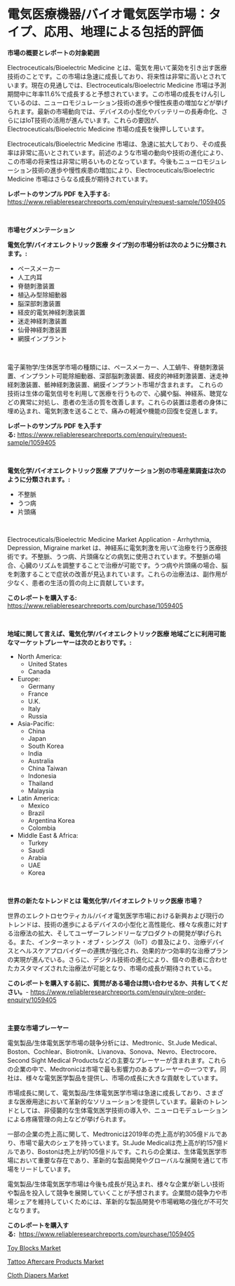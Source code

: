 <p><h1>電気医療機器/バイオ電気医学市場：タイプ、応用、地理による包括的評価</h1></p><p><strong>市場の概要とレポートの対象範囲</strong></p>
<p><p>Electroceuticals/Bioelectric Medicine とは、電気を用いて薬効を引き出す医療技術のことです。この市場は急速に成長しており、将来性は非常に高いとされています。現在の見通しでは、Electroceuticals/Bioelectric Medicine 市場は予測期間中に年率11.6%で成長すると予想されています。この市場の成長をけん引しているのは、ニューロモジュレーション技術の進歩や慢性疾患の増加などが挙げられます。最新の市場動向では、デバイスの小型化やバッテリーの長寿命化、さらにはIoT技術の活用が進んでいます。これらの要因が、Electroceuticals/Bioelectric Medicine 市場の成長を後押ししています。</p><p>Electroceuticals/Bioelectric Medicine 市場は、急速に拡大しており、その成長率は非常に高いとされています。前述のような市場の動向や技術の進化により、この市場の将来性は非常に明るいものとなっています。今後もニューロモジュレーション技術の進歩や慢性疾患の増加により、Electroceuticals/Bioelectric Medicine 市場はさらなる成長が期待されています。</p></p>
<p><strong>レポートのサンプル PDF を入手する:</strong> <a href="https://www.reliableresearchreports.com/enquiry/request-sample/1059405">https://www.reliableresearchreports.com/enquiry/request-sample/1059405</a></p>
<p>&nbsp;</p>
<p><strong>市場セグメンテーション</strong></p>
<p><strong>電気化学/バイオエレクトリック医療 タイプ別の市場分析は次のように分類されます。:</strong></p>
<p><ul><li>ペースメーカー</li><li>人工内耳</li><li>脊髄刺激装置</li><li>植込み型除細動器</li><li>脳深部刺激装置</li><li>経皮的電気神経刺激装置</li><li>迷走神経刺激装置</li><li>仙骨神経刺激装置</li><li>網膜インプラント</li></ul></p>
<p>&nbsp;</p>
<p><p>電子薬物学/生体医学市場の種類には、ペースメーカー、人工蝸牛、脊髄刺激装置、インプラント可能除細動器、深部脳刺激装置、経皮的神経刺激装置、迷走神経刺激装置、骶神経刺激装置、網膜インプラント市場が含まれます。 これらの技術は生体の電気信号を利用して医療を行うもので、心臓や脳、神経系、聴覚などの異常に対処し、患者の生活の質を改善します。これらの装置は患者の身体に埋め込まれ、電気刺激を送ることで、痛みの軽減や機能の回復を促進します。</p></p>
<p><strong>レポートのサンプル PDF を入手する:</strong>&nbsp;<a href="https://www.reliableresearchreports.com/enquiry/request-sample/1059405">https://www.reliableresearchreports.com/enquiry/request-sample/1059405</a></p>
<p>&nbsp;</p>
<p><strong> 電気化学/バイオエレクトリック医療 アプリケーション別の市場産業調査は次のように分類されます。:</strong></p>
<p><ul><li>不整脈</li><li>うつ病</li><li>片頭痛</li></ul></p>
<p>&nbsp;</p>
<p><p>Electroceuticals/Bioelectric Medicine Market Application - Arrhythmia, Depression, Migraine market は、神経系に電気刺激を用いて治療を行う医療技術です。不整脈、うつ病、片頭痛などの病気に使用されています。不整脈の場合、心臓のリズムを調整することで治療が可能です。うつ病や片頭痛の場合、脳を刺激することで症状の改善が見込まれています。これらの治療法は、副作用が少なく、患者の生活の質の向上に貢献しています。</p></p>
<p><strong>このレポートを購入する:</strong>&nbsp; <a href="https://www.reliableresearchreports.com/purchase/1059405">https://www.reliableresearchreports.com/purchase/1059405</a></p>
<p>&nbsp;</p>
<p><strong>地域に関して言えば、電気化学/バイオエレクトリック医療 地域ごとに利用可能なマーケットプレーヤーは次のとおりです。:</strong></p>
<p><ul>
    <li>
        North America:
        <ul>
            <li>United States</li>
            <li>Canada</li>
        </ul>
    </li>
    <li>
        Europe:
        <ul>
            <li>Germany</li>
            <li>France</li>
            <li>U.K.</li>
            <li>Italy</li>
            <li>Russia</li>
        </ul>
    </li>
    <li>
        Asia-Pacific:
        <ul>
            <li>China</li>
            <li>Japan</li>
            <li>South Korea</li>
            <li>India</li>
            <li>Australia</li>
            <li>China Taiwan</li>
            <li>Indonesia</li>
            <li>Thailand</li>
            <li>Malaysia</li>
        </ul>
    </li>
    <li>
        Latin America:
        <ul>
            <li>Mexico</li>
            <li>Brazil</li>
            <li>Argentina Korea</li>
            <li>Colombia</li>
        </ul>
    </li>
    <li>
        Middle East & Africa:
        <ul>
            <li>Turkey</li>
            <li>Saudi</li>
            <li>Arabia</li>
            <li>UAE</li>
            <li>Korea</li>
        </ul>
    </li>
    </ul></p>
<p>&nbsp;</p>
<p><strong>世界の新たなトレンドとは 電気化学/バイオエレクトリック医療 市場？</strong></p>
<p><p>世界のエレクトロセウティカル/バイオ電気医学市場における新興および現行のトレンドは、技術の進歩によるデバイスの小型化と高性能化、様々な疾患に対する治療法の拡大、そしてユーザーフレンドリーなプロダクトの開発が挙げられる。また、インターネット・オブ・シングス（IoT）の普及により、治療デバイスとヘルスケアプロバイダーの連携が強化され、効果的かつ効率的な治療プランの実現が進んでいる。さらに、デジタル技術の進化により、個々の患者に合わせたカスタマイズされた治療法が可能となり、市場の成長が期待されている。</p></p>
<p><strong>このレポートを購入する前に、質問がある場合は問い合わせるか、共有してください。</strong>- <a href="https://www.reliableresearchreports.com/enquiry/pre-order-enquiry/1059405">https://www.reliableresearchreports.com/enquiry/pre-order-enquiry/1059405</a></p>
<p>&nbsp;</p>
<p><strong>主要な市場プレーヤー</strong></p>
<p><p>電気製品/生体電気医学市場の競争分析には、Medtronic、St.Jude Medical、Boston、Cochlear、Biotronik、Livanova、Sonova、Nevro、Electrocore、Second Sight Medical Productsなどの主要なプレーヤーが含まれます。これらの企業の中で、Medtronicは市場で最も影響力のあるプレーヤーの一つです。同社は、様々な電気医学製品を提供し、市場の成長に大きな貢献をしています。</p><p>市場成長に関して、電気製品/生体電気医学市場は急速に成長しており、さまざまな医療用途において革新的なソリューションを提供しています。最新のトレンドとしては、非侵襲的な生体電気医学技術の導入や、ニューロモデュレーションによる疼痛管理の向上などが挙げられます。</p><p>一部の企業の売上高に関して、Medtronicは2019年の売上高が約305億ドルであり、市場で最大のシェアを持っています。St.Jude Medicalは売上高が約157億ドルであり、Bostonは売上が約105億ドルです。これらの企業は、生体電気医学市場において重要な存在であり、革新的な製品開発やグローバルな展開を通じて市場をリードしています。</p><p>電気製品/生体電気医学市場は今後も成長が見込まれ、様々な企業が新しい技術や製品を投入して競争を展開していくことが予想されます。企業間の競争力や市場シェアを維持していくためには、革新的な製品開発や市場戦略の強化が不可欠となります。</p></p>
<p><strong>このレポートを購入する:</strong>&nbsp;&nbsp;<a href="https://www.reliableresearchreports.com/purchase/1059405">https://www.reliableresearchreports.com/purchase/1059405</a></p>
<p><p><a href="https://github.com/jodemen/Market-Research-Report-List-1/blob/main/toy-blocks-market.md">Toy Blocks Market</a></p><p><a href="https://github.com/Sarissaschmalingtr6fz2739/Market-Research-Report-List-1/blob/main/tattoo-aftercare-products-market.md">Tattoo Aftercare Products Market</a></p><p><a href="https://github.com/jj19131/Market-Research-Report-List-1/blob/main/cloth-diapers-market.md">Cloth Diapers Market</a></p></p>
